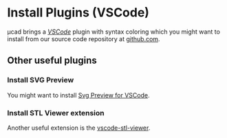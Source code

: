 # Install Plugins (VSCode)

µcad brings a
[*VSCode*](https://code.visualstudio.com)
plugin with syntax coloring which you might want to install from our source code repository at [github.com](https://github.com/Rustfahrtagentur/microcad/blob/master/editors/vscode/microcad-syntax-0.0.1.vsix).

## Other useful plugins

### Install SVG Preview

You might want to install
[Svg Preview for VSCode](https://marketplace.visualstudio.com/items?itemName=SimonSiefke.svg-preview).

### Install STL Viewer extension

Another useful extension is the
[vscode-stl-viewer](https://marketplace.visualstudio.com/items?itemName=mtsmfm.vscode-stl-viewer).
